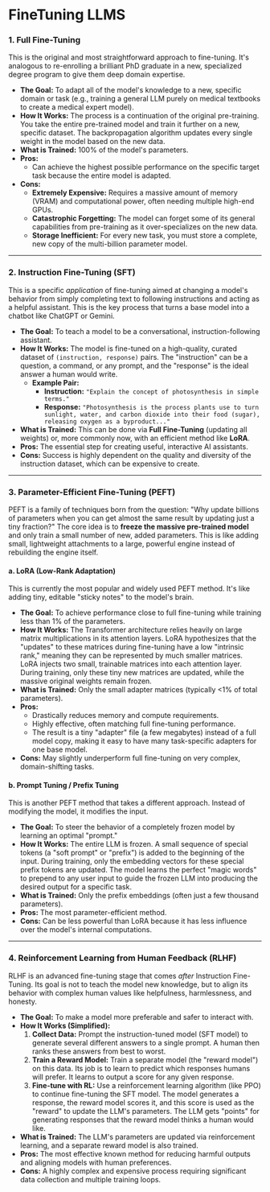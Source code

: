 

# FineTuning LLMS

### 1. Full Fine-Tuning

This is the original and most straightforward approach to fine-tuning. It's analogous to re-enrolling a brilliant PhD graduate in a new, specialized degree program to give them deep domain expertise.

* **The Goal:** To adapt all of the model's knowledge to a new, specific domain or task (e.g., training a general LLM purely on medical textbooks to create a medical expert model).
* **How It Works:** The process is a continuation of the original pre-training. You take the entire pre-trained model and train it further on a new, specific dataset. The backpropagation algorithm updates every single weight in the model based on the new data.
* **What is Trained:** 100% of the model's parameters.
* **Pros:**
    * Can achieve the highest possible performance on the specific target task because the entire model is adapted.
* **Cons:**
    * **Extremely Expensive:** Requires a massive amount of memory (VRAM) and computational power, often needing multiple high-end GPUs.
    * **Catastrophic Forgetting:** The model can forget some of its general capabilities from pre-training as it over-specializes on the new data.
    * **Storage Inefficient:** For every new task, you must store a complete, new copy of the multi-billion parameter model.

***

### 2. Instruction Fine-Tuning (SFT)

This is a specific *application* of fine-tuning aimed at changing a model's behavior from simply completing text to following instructions and acting as a helpful assistant. This is the key process that turns a base model into a chatbot like ChatGPT or Gemini.

* **The Goal:** To teach a model to be a conversational, instruction-following assistant.
* **How It Works:** The model is fine-tuned on a high-quality, curated dataset of `(instruction, response)` pairs. The "instruction" can be a question, a command, or any prompt, and the "response" is the ideal answer a human would write.
    * **Example Pair:**
        * **Instruction:** `"Explain the concept of photosynthesis in simple terms."`
        * **Response:** `"Photosynthesis is the process plants use to turn sunlight, water, and carbon dioxide into their food (sugar), releasing oxygen as a byproduct..."`
* **What is Trained:** This can be done via **Full Fine-Tuning** (updating all weights) or, more commonly now, with an efficient method like **LoRA**.
* **Pros:** The essential step for creating useful, interactive AI assistants.
* **Cons:** Success is highly dependent on the quality and diversity of the instruction dataset, which can be expensive to create.

***

### 3. Parameter-Efficient Fine-Tuning (PEFT)

PEFT is a family of techniques born from the question: "Why update billions of parameters when you can get almost the same result by updating just a tiny fraction?" The core idea is to **freeze the massive pre-trained model** and only train a small number of new, added parameters. This is like adding small, lightweight attachments to a large, powerful engine instead of rebuilding the engine itself.

####   a. LoRA (Low-Rank Adaptation)

This is currently the most popular and widely used PEFT method. It's like adding tiny, editable "sticky notes" to the model's brain.

* **The Goal:** To achieve performance close to full fine-tuning while training less than 1% of the parameters.
* **How It Works:** The Transformer architecture relies heavily on large matrix multiplications in its attention layers. LoRA hypothesizes that the "updates" to these matrices during fine-tuning have a low "intrinsic rank," meaning they can be represented by much smaller matrices. LoRA injects two small, trainable matrices into each attention layer. During training, only these tiny new matrices are updated, while the massive original weights remain frozen.
* **What is Trained:** Only the small adapter matrices (typically <1% of total parameters).
* **Pros:**
    * Drastically reduces memory and compute requirements.
    * Highly effective, often matching full fine-tuning performance.
    * The result is a tiny "adapter" file (a few megabytes) instead of a full model copy, making it easy to have many task-specific adapters for one base model.
* **Cons:** May slightly underperform full fine-tuning on very complex, domain-shifting tasks.

#### b. Prompt Tuning / Prefix Tuning

This is another PEFT method that takes a different approach. Instead of modifying the model, it modifies the input.

* **The Goal:** To steer the behavior of a completely frozen model by learning an optimal "prompt."
* **How It Works:** The entire LLM is frozen. A small sequence of special tokens (a "soft prompt" or "prefix") is added to the beginning of the input. During training, only the embedding vectors for these special prefix tokens are updated. The model learns the perfect "magic words" to prepend to any user input to guide the frozen LLM into producing the desired output for a specific task.
* **What is Trained:** Only the prefix embeddings (often just a few thousand parameters).
* **Pros:** The most parameter-efficient method.
* **Cons:** Can be less powerful than LoRA because it has less influence over the model's internal computations.

***

### 4. Reinforcement Learning from Human Feedback (RLHF)

RLHF is an advanced fine-tuning stage that comes *after* Instruction Fine-Tuning. Its goal is not to teach the model new knowledge, but to align its behavior with complex human values like helpfulness, harmlessness, and honesty.

* **The Goal:** To make a model more preferable and safer to interact with.
* **How It Works (Simplified):**
    1.  **Collect Data:** Prompt the instruction-tuned model (SFT model) to generate several different answers to a single prompt. A human then ranks these answers from best to worst.
    2.  **Train a Reward Model:** Train a separate model (the "reward model") on this data. Its job is to learn to predict which responses humans will prefer. It learns to output a score for any given response.
    3.  **Fine-tune with RL:** Use a reinforcement learning algorithm (like PPO) to continue fine-tuning the SFT model. The model generates a response, the reward model scores it, and this score is used as the "reward" to update the LLM's parameters. The LLM gets "points" for generating responses that the reward model thinks a human would like.
* **What is Trained:** The LLM's parameters are updated via reinforcement learning, and a separate reward model is also trained.
* **Pros:** The most effective known method for reducing harmful outputs and aligning models with human preferences.
* **Cons:** A highly complex and expensive process requiring significant data collection and multiple training loops. 
 
